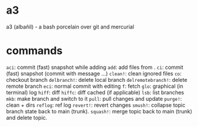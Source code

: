# a3
a3 (albañil) - a bash porcelain over git and mercurial

# commands
`aci`: commit (fast) snapshot while adding
`add`: add files from .
`ci`: commit (fast) snapshot (commit with message ...)
`clean!`: clean ignored files
`co`: checkout branch
`delbranch!`: delete local branch
`delremotebranch!`: delete remote branch
`eci`: normal commit with editing
`f`: fetch
`glo`: graphical (in terminal) log
`hiff`: diff
`hiffc`: diff cached (if applicable)
`lsb`: list branches
`mkb`: make branch and switch to it
`pull`: pull changes and update
`purge!`: clean + dirs
`reflog`: ref log
`revert!`: revert changes
`smush!`: collapse topic branch state back to main (trunk).
`squash!`: merge topic back to main (trunk) and delete topic.
